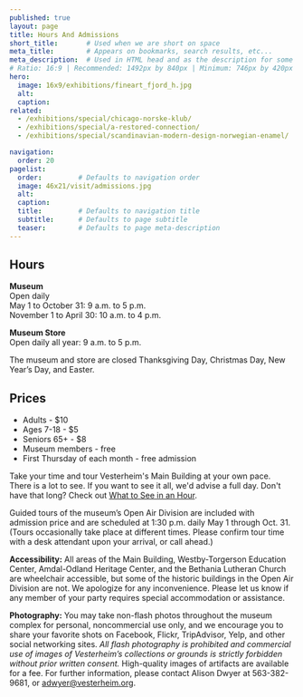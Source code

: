 ```yaml
---
published: true
layout: page
title: Hours And Admissions
short_title:       # Used when we are short on space
meta_title:        # Appears on bookmarks, search results, etc...
meta_description:  # Used in HTML head and as the description for some search engines
# Ratio: 16:9 | Recommended: 1492px by 840px | Minimum: 746px by 420px
hero:
  image: 16x9/exhibitions/fineart_fjord_h.jpg
  alt:
  caption:
related:
  - /exhibitions/special/chicago-norske-klub/
  - /exhibitions/special/a-restored-connection/
  - /exhibitions/special/scandinavian-modern-design-norwegian-enamel/

navigation:
  order: 20
pagelist:
  order:         # Defaults to navigation order  
  image: 46x21/visit/admissions.jpg
  alt:
  caption:
  title:         # Defaults to navigation title
  subtitle:      # Defaults to page subtitle
  teaser:        # Defaults to page meta-description
---
```

Hours
-----
**Museum**<br />
Open daily<br />
May 1 to October 31: 9 a.m. to 5 p.m.<br />
November 1 to April 30: 10 a.m. to 4 p.m.

**Museum Store**<br /> 
Open daily all year: 9 a.m. to 5 p.m.

The museum and store are closed Thanksgiving Day, Christmas Day, New Year’s Day, and Easter.

Prices
------
*   Adults - $10
*   Ages 7-18 - $5
*   Seniors 65+ - $8
*   Museum members - free
*   First Thursday of each month - free admission 

Take your time and tour Vesterheim's Main Building at your own pace. There is a lot to see. If you want to see it all, we'd advise a full day. Don't have that long? Check out [What to See in an Hour](/visit/plan/itineraries/one-hour/).

Guided tours of the museum’s Open Air Division are included with admission price and are scheduled at 1:30 p.m. daily May 1 through Oct. 31. (Tours occasionally take place at different times. Please confirm tour time with a desk attendant upon your arrival, or call ahead.)

**Accessibility:** All areas of the Main Building, Westby-Torgerson Education Center, Amdal-Odland Heritage Center, and the Bethania Lutheran Church are wheelchair accessible, but some of the historic buildings in the Open Air Division are not. We apologize for any inconvenience. Please let us know if any member of your party requires special accommodation or assistance.

**Photography:** You may take non-flash photos throughout the museum complex for personal, noncommercial use only, and we encourage you to share your favorite shots on Facebook, Flickr, TripAdvisor, Yelp, and other social networking sites. _All flash photography is prohibited and commercial use of images of Vesterheim’s collections or grounds is strictly forbidden without prior written consent._ High-quality images of artifacts are available for a fee. For further information, please contact Alison Dwyer at 563-382-9681, or [adwyer@vesterheim.org](mailto:adwyer@vesterheim.org).